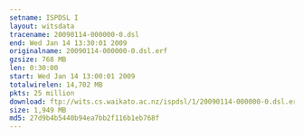 ```yaml
---
setname: ISPDSL I
layout: witsdata
tracename: 20090114-000000-0.dsl
end: Wed Jan 14 13:30:01 2009
originalname: 20090114-000000-0.dsl.erf
gzsize: 768 MB
len: 0:30:00
start: Wed Jan 14 13:00:01 2009
totalwirelen: 14,702 MB
pkts: 25 million
download: ftp://wits.cs.waikato.ac.nz/ispdsl/1/20090114-000000-0.dsl.erf.gz
size: 1,949 MB
md5: 27d9b4b5440b94ea7bb2f116b1eb768f
---
```

